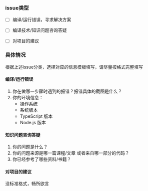 ### issue类型

- [ ] 编译/运行错误，寻求解决方案
- [ ] 编译技术/知识问题咨询答疑
- [ ] 对项目的建议


### 具体情况

根据上述issue分类，选择对应的信息模板填写，请尽量按格式完整填写

#### 编译/运行错误

1. 你在做哪一步骤时遇到的报错？报错具体的截图是什么？
2. 你的环境信息：
    - 操作系统
    - 系统版本
    - TypeScript 版本
    - Node.js 版本


#### 知识问题咨询答疑

1. 你的问题是什么？
2. 你的问题来源是哪一篇课程/文章 或者来自哪一部分的代码？
3. 你已经参考了哪些资料/书籍？

#### 对项目的建议

没标准格式，畅所欲言

